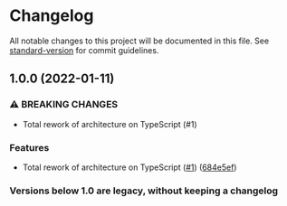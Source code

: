 # Changelog

All notable changes to this project will be documented in this file. See [standard-version](https://github.com/conventional-changelog/standard-version) for commit guidelines.

## 1.0.0 (2022-01-11)


### ⚠ BREAKING CHANGES

* Total rework of architecture on TypeScript (#1)

### Features

* Total rework of architecture on TypeScript ([#1](https://github.com/MurzNN/sites-sync/issues/1)) ([684e5ef](https://github.com/MurzNN/sites-sync/commit/684e5efab91f6db60596ec01ed095026040e2c85))

### Versions below 1.0 are legacy, without keeping a changelog
